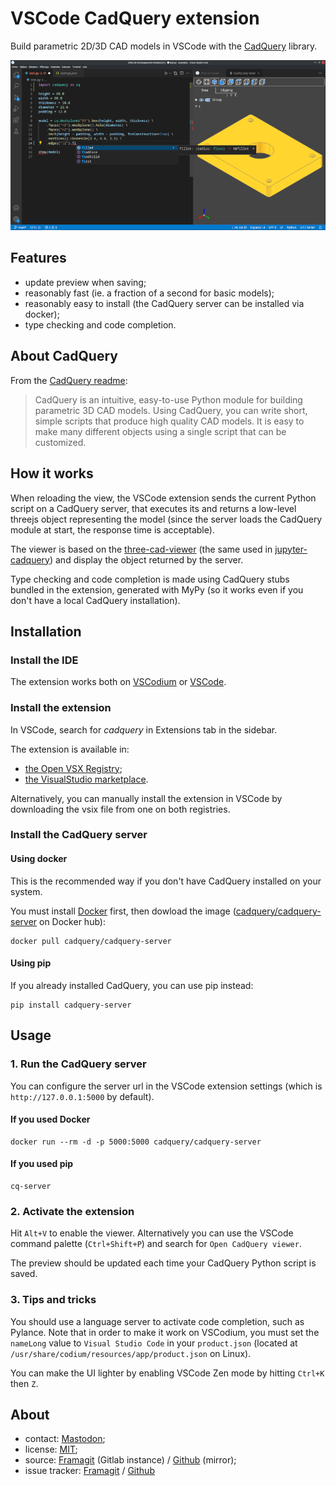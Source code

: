 # VSCode CadQuery extension

Build parametric 2D/3D CAD models in VSCode with the [CadQuery](https://github.com/CadQuery/cadquery) library.

![](images/screenshot.png)

## Features

- update preview when saving;
- reasonably fast (ie. a fraction of a second for basic models);
- reasonably easy to install (the CadQuery server can be installed via docker);
- type checking and code completion.

## About CadQuery

From the [CadQuery readme](https://github.com/CadQuery/cadquery/blob/master/README.md):

> CadQuery is an intuitive, easy-to-use Python module for building parametric 3D CAD models. Using CadQuery, you can write short, simple scripts that produce high quality CAD models. It is easy to make many different objects using a single script that can be customized.

## How it works

When reloading the view, the VSCode extension sends the current Python script on a CadQuery server, that executes its and returns a low-level threejs object representing the model (since the server loads the CadQuery module at start, the response time is acceptable).

The viewer is based on the [three-cad-viewer](https://github.com/bernhard-42/three-cad-viewer) (the same used in [jupyter-cadquery](https://github.com/bernhard-42/jupyter-cadquery)) and display the object returned by the server.

Type checking and code completion is made using CadQuery stubs bundled in the extension, generated with MyPy (so it works even if you don't have a local CadQuery installation).

## Installation

### Install the IDE

The extension works both on [VSCodium](https://vscodium.com/) or [VSCode](https://code.visualstudio.com/).

### Install the extension

In VSCode, search for *cadquery* in Extensions tab in the sidebar.

The extension is available in:
- [the Open VSX Registry](https://open-vsx.org/extension/roipoussiere/cadquery);
- [the VisualStudio marketplace](https://marketplace.visualstudio.com/items?itemName=roipoussiere.cadquery).

Alternatively, you can manually install the extension in VSCode by downloading the vsix file from one on both registries.

### Install the CadQuery server

#### Using docker

This is the recommended way if you don't have CadQuery installed on your system.

You must install [Docker](https://docs.docker.com/get-docker/) first, then dowload the image ([cadquery/cadquery-server](https://hub.docker.com/r/cadquery/cadquery-server) on Docker hub):

    docker pull cadquery/cadquery-server

#### Using pip

If you already installed CadQuery, you can use pip instead:

    pip install cadquery-server

## Usage

### 1. Run the CadQuery server

You can configure the server url in the VSCode extension settings (which is `http://127.0.0.1:5000` by default).

#### If you used Docker

    docker run --rm -d -p 5000:5000 cadquery/cadquery-server

#### If you used pip

    cq-server

### 2. Activate the extension

Hit `Alt+V` to enable the viewer. Alternatively you can use the VSCode command palette (`Ctrl+Shift+P`) and search for `Open CadQuery viewer`.

The preview should be updated each time your CadQuery Python script is saved.

### 3. Tips and tricks

You should use a language server to activate code completion, such as Pylance. Note that in order to make it work on VSCodium, you must set the `nameLong` value to `Visual Studio Code` in your `product.json` (located at `/usr/share/codium/resources/app/product.json` on Linux).

You can make the UI lighter by enabling VSCode Zen mode by hitting `Ctrl+K` then `Z`.

## About

- contact: [Mastodon](https://mastodon.tetaneutral.net/@roipoussiere);
- license: [MIT](./LICENSE);
- source: [Framagit](https://framagit.org/roipoussiere/cadquery-vscode) (Gitlab instance) / [Github](https://github.com/roipoussiere/cadquery-vscode) (mirror);
- issue tracker: [Framagit](https://framagit.org/roipoussiere/cadquery-vscode/-/issues) / [Github](https://github.com/roipoussiere/cadquery-vscode/issues)
